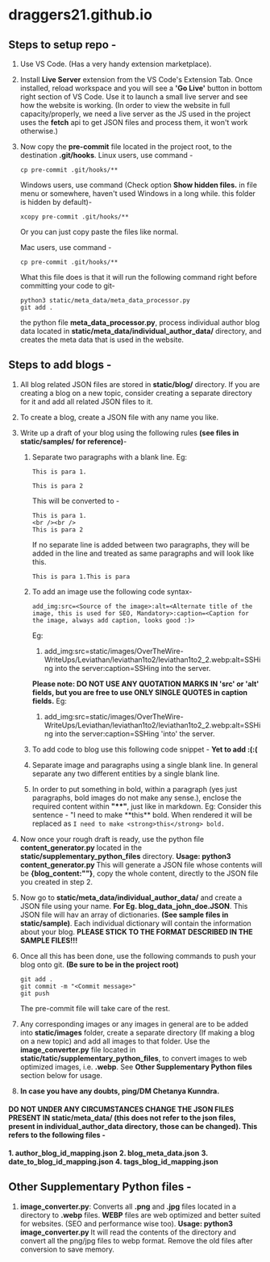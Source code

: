 # draggers21.github.io

## **Steps to setup repo -**
1. Use VS Code. (Has a very handy extension marketplace).
2. Install **Live Server** extension from the VS Code's Extension Tab. Once installed, reload workspace and you will see a **'Go Live'** button in bottom right section of VS Code. Use it to launch a small live server and see how the website is working. (In order to view the website in full capacity/properly, we need a live server as the JS used in the project uses the **fetch** api to get JSON files and process them, it won't work otherwise.)
3. Now copy the **pre-commit** file located in the project root, to the destination **.git/hooks**.
    Linux users, use command - 
    ```
    cp pre-commit .git/hooks/**
    ```

    Windows users, use command (Check option **Show hidden files.** in file menu or somewhere, haven't used Windows in a long while. this folder is hidden by default)- 
    ```
    xcopy pre-commit .git/hooks/**
    ```
    Or you can just copy paste the files like normal.

    Mac users, use command - 
    ```
    cp pre-commit .git/hooks/**
    ```

    What this file does is that it will run the following command right before committing your code to git-
    ```
    python3 static/meta_data/meta_data_processor.py
    git add .
    ```

    the python file **meta_data_processor.py**, process individual author blog data located in **static/meta_data/individual_author_data/** directory, and creates the meta data that is used in the website. 


## **Steps to add blogs -**
1. All blog related JSON files are stored in **static/blog/** directory. If you are creating a blog on a new topic, consider creating a separate directory for it and add all related JSON files to it. 
2. To create a blog, create a JSON file with any name you like.
3. Write up a draft of your blog using the following rules **(see files in static/samples/ for reference)**-
   1. Separate two paragraphs with a blank line. 
        Eg: 
        ```
        This is para 1.

        This is para 2
        ```
        This will be converted to - 
        ```
        This is para 1.
        <br /><br />
        This is para 2
        ```

        If no separate line is added between two paragraphs, they will be added in the line and treated as same paragraphs and will look like this.
        ```
        This is para 1.This is para 
        ```
    2. To add an image use the following code syntax- 
        ```
        add_img:src=<Source of the image>:alt=<Alternate title of the image, this is used for SEO, Mandatory>:caption=<Caption for the image, always add caption, looks good :)>
        ```
        Eg: 
        1. add_img:src=static/images/OverTheWire-WriteUps/Leviathan/leviathan1to2/leviathan1to2_2.webp:alt=SSHing into the server:caption=SSHing into the server.
        
        **Please note: DO NOT USE ANY QUOTATION MARKS IN 'src' or 'alt' fields, but you are free to use ONLY SINGLE QUOTES in caption fields.**
        Eg: 
        1. add_img:src=static/images/OverTheWire-WriteUps/Leviathan/leviathan1to2/leviathan1to2_2.webp:alt=SSHing into the server:caption=SSHing 'into' the server.

    3. To add code to blog use this following code snippet -
        **Yet to add :(:(**
    4. Separate image and paragraphs using a single blank line. In general separate any two different entities by a single blank line.
    5. In order to put something in bold, within a paragraph (yes just paragraphs, bold images do not make any sense.), enclose the required content within    **"\*\*"**, just like in markdown.
        Eg: Consider this sentence - "I need to make \*\*this\*\* bold.
            When rendered it will be replaced as ```I need to make <strong>this</strong> bold.```
        
4. Now once your rough draft is ready, use the python file **content_generator.py** located in the **static/supplementary_python_files** directory.
    **Usage: python3 content_generator.py <path to your rough draft>**
    This will generate a JSON file whose contents will be **{blog_content:"<rendered rough draft in html>"}**, copy the whole content, directly to the JSON file you created in step 2.
5. Now go to **static/meta_data/individual_author_data/** and create a JSON file using your name. **For Eg. blog_data_john_doe.JSON**. This JSON file will hav an array of dictionaries. **(See sample files in static/sample)**. Each individual dictionary will contain the information about your blog. **PLEASE STICK TO THE FORMAT DESCRIBED IN THE SAMPLE FILES!!!**
6. Once all this has been done, use the following commands to push your blog onto git. **(Be sure to be in the project root)**
    ```
    git add .
    git commit -m "<Commit message>"
    git push
    ```
    The pre-commit file will take care of the rest. 
7. Any corresponding images or any images in general are to be added into **static/images** folder, create a separate directory (If making a blog on a new topic) and add all images to that folder. Use the **image_converter.py** file located in **static/tatic/supplementary_python_files**, to convert images to web optimized images, i.e. **.webp**. See **Other Supplementary Python files** section below for usage.
8. **In case you have any doubts, ping/DM Chetanya Kunndra.** 


#### **DO NOT UNDER ANY CIRCUMSTANCES CHANGE THE JSON FILES PRESENT IN static/meta_data/ (this does not refer to the json files, present in individual_author_data directory, those can be changed). This refers to the following files -**
**1. author_blog_id_mapping.json**
**2. blog_meta_data.json**
**3. date_to_blog_id_mapping.json**
**4. tags_blog_id_mapping.json**

## Other Supplementary Python files - 
1. **image_converter.py**: Converts all **.png** and **.jpg** files located in a directory to **.webp** files. **WEBP** files are web optimized and better suited for websites. (SEO and performance wise too).
    **Usage: python3 image_converter.py <Path to directory>**
    It will read the contents of the directory and convert all the png/jpg files to webp format. Remove the old files after conversion to save memory.